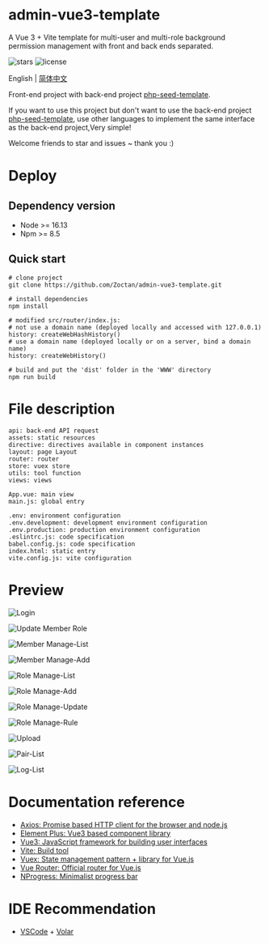 # admin-vue3-template

A Vue 3 + Vite template for multi-user and multi-role background permission management with front and back ends separated.

![stars](https://img.shields.io/github/stars/Zoctan/admin-vue3-template.svg?style=flat-square&label=Stars)
![license](https://img.shields.io/github/license/Zoctan/admin-vue3-template.svg?style=flat-square)

English | [简体中文](./README-zh.md)

Front-end project with back-end project [php-seed-template](https://github.com/Zoctan/php-seed-template).

If you want to use this project but don't want to use the back-end project [php-seed-template](https://github.com/Zoctan/php-seed-template), use other languages to implement the same interface as the back-end project,Very simple!

Welcome friends to star and issues ~ thank you :)

# Deploy

## Dependency version

- Node >= 16.13
- Npm >= 8.5

## Quick start

```
# clone project
git clone https://github.com/Zoctan/admin-vue3-template.git

# install dependencies
npm install

# modified src/router/index.js:
# not use a domain name (deployed locally and accessed with 127.0.0.1)
history: createWebHashHistory()
# use a domain name (deployed locally or on a server, bind a domain name)
history: createWebHistory()

# build and put the 'dist' folder in the 'WWW' directory
npm run build
```

# File description

```text
api: back-end API request
assets: static resources
directive: directives available in component instances
layout: page Layout
router: router
store: vuex store
utils: tool function
views: views

App.vue: main view
main.js: global entry

.env: environment configuration
.env.development: development environment configuration
.env.production: production environment configuration
.eslintrc.js: code specification
babel.config.js: code specification
index.html: static entry
vite.config.js: vite configuration
```

# Preview

![Login](https://github.com/Zoctan/admin-vue3-template/blob/main/README/Login.jpg)

![Update Member Role](https://github.com/Zoctan/admin-vue3-template/blob/main/README/MemberManageUpdateRole.jpg)

![Member Manage-List](https://github.com/Zoctan/admin-vue3-template/blob/main/README/MemberManageList.jpg)

![Member Manage-Add](https://github.com/Zoctan/admin-vue3-template/blob/main/README/MemberManageAdd.jpg)

![Role Manage-List](https://github.com/Zoctan/admin-vue3-template/blob/main/README/RoleManageList.jpg)

![Role Manage-Add](https://github.com/Zoctan/admin-vue3-template/blob/main/README/RoleManageAdd.jpg)

![Role Manage-Update](https://github.com/Zoctan/admin-vue3-template/blob/main/README/RoleManageUpdate.jpg)

![Role Manage-Rule](https://github.com/Zoctan/admin-vue3-template/blob/main/README/RoleManageRule.jpg)

![Upload](https://github.com/Zoctan/admin-vue3-template/blob/main/README/ImageUpload.jpg)

![Pair-List](https://github.com/Zoctan/admin-vue3-template/blob/main/README/PairList.jpg)

![Log-List](https://github.com/Zoctan/admin-vue3-template/blob/main/README/LogList.jpg)

# Documentation reference

- [Axios: Promise based HTTP client for the browser and node.js](https://axios-http.com/docs/intro)
- [Element Plus: Vue3 based component library](https://element-plus.gitee.io/en-US/)
- [Vue3: JavaScript framework for building user interfaces](https://vuejs.org/guide/introduction.html)
- [Vite: Build tool](https://vitejs.dev/guide/)
- [Vuex: State management pattern + library for Vue.js](https://vuex.vuejs.org/index.html)
- [Vue Router: Official router for Vue.js](https://router.vuejs.org/guide/)
- [NProgress: Minimalist progress bar](https://github.com/rstacruz/nprogress)

# IDE Recommendation

- [VSCode](https://code.visualstudio.com) + [Volar](https://marketplace.visualstudio.com/items?itemName=johnsoncodehk.volar)
